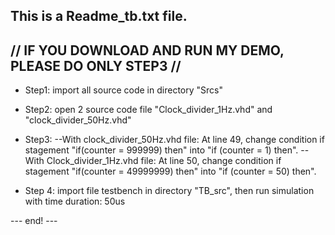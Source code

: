 This is a Readme_tb.txt file.
------------------------------------------------------------------
// IF YOU DOWNLOAD AND RUN MY DEMO, PLEASE DO ONLY STEP3 //
------------------------------------------------------------------


+ Step1: import all source code in directory "Srcs"

+ Step2: open 2 source code file "Clock_divider_1Hz.vhd" and "clock_divider_50Hz.vhd"

+ Step3:
	--With clock_divider_50Hz.vhd file: At line 49, change condition if stagement "if(counter = 999999) then" into "if (counter = 1) then".
	--With Clock_divider_1Hz.vhd file: At line 50, change condition if stagement "if(counter = 49999999) then" into "if (counter = 50) then".

+ Step 4: import file testbench in directory "TB_src", then run simulation with time duration: 50us

--- end! ---
